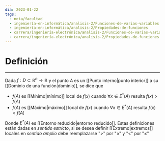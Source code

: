 ```yaml
---
dia: 2023-01-22
tags:
  - nota/facultad
  - ingeniería-en-informática/analisis-2/Funciones-de-varias-variables
  - ingeniería-en-informática/analisis-2/Propiedades-de-funciones
  - carrera/ingeniería-electrónica/analisis-2/Funciones-de-varias-variables
  - carrera/ingeniería-electrónica/analisis-2/Propiedades-de-funciones
---
```

# Definición
---
Dada $f : D \subset \mathbb{R}^n \to \mathbb{R}$ y el punto $A$ es un [[Punto interno|punto interior]] a su [[Dominio de una función|dominio]], se dice que 

 * $f(A)$ es [[Mínimo|mínimo]] local de $f(x)$ cuando $\forall x \in E^*(A)$ resulta $f(x) > f(A)$
 * $f(A)$ es [[Máximo|máximo]] local de $f(x)$ cuando $\forall x \in E^*(A)$ resulta $f(x) < f(A)$

Donde $E^*(A)$ es [[Entorno reducido|entorno reducido]]. Estas definiciones están dadas en _sentido estricto_, si se desea definir [[Extremo|extremos]] locales en _sentido amplio_ debe reemplazarse "$>$" por "$\ge$" y "$<$" por "$\le$"